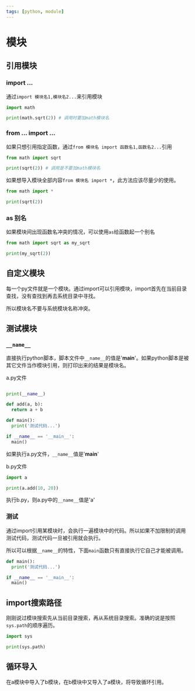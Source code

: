 ```yaml
---
tags: [python, module]
---
```

# 模块

## 引用模块

### import ...

通过`import 模块名1,模块名2...`来引用模块

```python
import math

print(math.sqrt(2)) # 调用时要加math模块名
```

### from ... import ...

如果只想引用指定函数，通过`from 模块名 import 函数名1,函数名2...`引用

```python
from math import sqrt

print(sqrt(2)) # 调用是不要加math模块名
```

如果想导入模块全部内容`from 模块名 import *`，此方法应该尽量少的使用。

```python
from math import *

print(sqrt(2))
```

### as 别名

如果模块间出现函数名冲突的情况，可以使用`as`给函数起一个别名

```python
from math import sqrt as my_sqrt

print(my_sqrt(2))
```

## 自定义模块

每一个py文件就是一个模块。通过import可以引用模块，import首先在当前目录查找，没有查找到再去系统目录中寻找。

所以模块名不要与系统模块名称冲突。

## 测试模块

### `__name__`

直接执行python脚本，脚本文件中`__name__`的值是'__main__'。如果python脚本是被其它文件当作模块引用，则打印出来的结果是模块名。

a.py文件

```python

print(__name__)

def add(a, b):
  return a + b

def main():
  print('测试代码...')

if __name__ == '__main__':
  main()
```

如果执行a.py文件，`__name__`值是'__main__'

b.py文件

```python
import a

print(a.add(10, 20))
```

执行b.py，则a.py中的`__name__`值是'a'

### 测试

通过import引用某模块时，会执行一遍模块中的代码。所以如果不加限制的调用测试代码，测试代码一旦被引用就会执行。

所以可以根据`__name__`的特性，下面`main`函数只有直接执行它自己才能被调用。

```python
def main():
  print('测试代码...')

if __name__ == '__main__':
  main()
```

## import搜索路径

刚刚说过模块搜索先从当前目录搜索，再从系统目录搜索。准确的说是按照`sys.path`的顺序遍历。

```python
import sys

print(sys.path)
```

## 循环导入

在a模块中导入了b模块，在b模块中又导入了a模块，将导致循环引用。